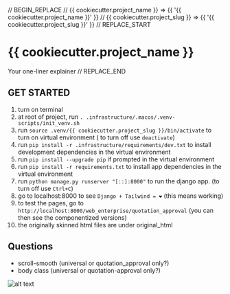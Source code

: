 // BEGIN_REPLACE
// {{ cookiecutter.project_name }} => {{ '{{ cookiecutter.project_name }}' }}
// {{ cookiecutter.project_slug }} => {{ '{{ cookiecutter.project_slug }}' }}
// REPLACE_START
# {{ cookiecutter.project_name }}

Your one-liner explainer
// REPLACE_END

## GET STARTED

1. turn on terminal
2. at root of project, run `. .infrastructure/.macos/.venv-scripts/init_venv.sh`
3. run `source .venv/{{ cookiecutter.project_slug }}/bin/activate` to turn on virtual environment ( to turn off use `deactivate`)
4. run `pip install -r .infrastructure/requirements/dev.txt` to install development dependencies in the virtual environment
5. run ``pip install --upgrade pip`` if prompted in the virtual environment
6. run ``pip install -r requirements.txt`` to install app dependencies in the virtual environment
7. run `python manage.py runserver "[::]:8000"` to run the django app. (to turn off use `Ctrl+C`)
8. go to localhost:8000 to see `Django + Tailwind = ❤️` (this means working)
9. to test the pages, go to `http://localhost:8000/web_enterprise/quotation_approval` (you can then see the componentized versions)
10. the originally skinned html files are under original_html


## Questions

- scroll-smooth (universal or quotation_approval only?)
- body class (universal or quotation-approval only?)

![alt text](image.png)